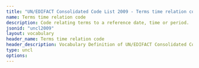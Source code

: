 ```yaml
---
title: "UN/EDIFACT Consolidated Code List 2009 - Terms time relation code (20B) JSON-LD Vocabulary"
name: Terms time relation code
description: Code relating terms to a reference date, time or period.
jsonid: "uncl2009"
layout: vocabulary
header_name: Terms time relation code
header_description: Vocabulary Definition of UN/EDIFACT Consolidated Code List 2009 - Terms time relation code (20B) semantics in HTML format. JSON-LD format is available at [uncl2009.jsonld](/vocabulary/uncl2009.jsonld)
type: uncl
options:
---
```

